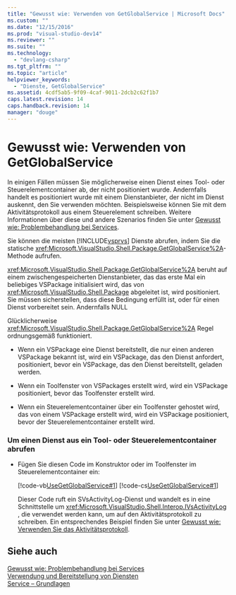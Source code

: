 ```yaml
---
title: "Gewusst wie: Verwenden von GetGlobalService | Microsoft Docs"
ms.custom: ""
ms.date: "12/15/2016"
ms.prod: "visual-studio-dev14"
ms.reviewer: ""
ms.suite: ""
ms.technology: 
  - "devlang-csharp"
ms.tgt_pltfrm: ""
ms.topic: "article"
helpviewer_keywords: 
  - "Dienste, GetGlobalService"
ms.assetid: 4cdf5ab5-9f09-4caf-9011-2dcb2c62f1b7
caps.latest.revision: 14
caps.handback.revision: 14
manager: "douge"
---
```

# Gewusst wie: Verwenden von GetGlobalService
In einigen Fällen müssen Sie möglicherweise einen Dienst eines Tool\- oder Steuerelementcontainer ab, der nicht positioniert wurde. Andernfalls handelt es positioniert wurde mit einem Dienstanbieter, der nicht im Dienst auskennt, den Sie verwenden möchten.  Beispielsweise können Sie mit dem Aktivitätsprotokoll aus einem Steuerelement schreiben.  Weitere Informationen über diese und andere Szenarios finden Sie unter [Gewusst wie: Problembehandlung bei Services](../extensibility/how-to-troubleshoot-services.md).  
  
 Sie können die meisten [!INCLUDE[vsprvs](../code-quality/includes/vsprvs_md.md)] Dienste abrufen, indem Sie die statische <xref:Microsoft.VisualStudio.Shell.Package.GetGlobalService%2A>\-Methode aufrufen.  
  
 <xref:Microsoft.VisualStudio.Shell.Package.GetGlobalService%2A> beruht auf einem zwischengespeicherten Dienstanbieter, das das erste Mal ein beliebiges VSPackage initialisiert wird, das von <xref:Microsoft.VisualStudio.Shell.Package> abgeleitet ist, wird positioniert.  Sie müssen sicherstellen, dass diese Bedingung erfüllt ist, oder für einen Dienst vorbereitet sein. Andernfalls NULL  
  
 Glücklicherweise <xref:Microsoft.VisualStudio.Shell.Package.GetGlobalService%2A> Regel ordnungsgemäß funktioniert.  
  
-   Wenn ein VSPackage eine Dienst bereitstellt, die nur einen anderen VSPackage bekannt ist, wird ein VSPackage, das den Dienst anfordert, positioniert, bevor ein VSPackage, das den Dienst bereitstellt, geladen werden.  
  
-   Wenn ein Toolfenster von VSPackages erstellt wird, wird ein VSPackage positioniert, bevor das Toolfenster erstellt wird.  
  
-   Wenn ein Steuerelementcontainer über ein Toolfenster gehostet wird, das von einem VSPackage erstellt wird, wird ein VSPackage positioniert, bevor der Steuerelementcontainer erstellt wird.  
  
### Um einen Dienst aus ein Tool\- oder Steuerelementcontainer abrufen  
  
-   Fügen Sie diesen Code im Konstruktor oder im Toolfenster im Steuerelementcontainer ein:  
  
     [!code-vb[UseGetGlobalService#1](../misc/codesnippet/VisualBasic/how-to-use-getglobalservice_1.vb)]
     [!code-cs[UseGetGlobalService#1](../misc/codesnippet/CSharp/how-to-use-getglobalservice_1.cs)]  
  
     Dieser Code ruft ein SVsActivityLog\-Dienst und wandelt es in eine Schnittstelle um <xref:Microsoft.VisualStudio.Shell.Interop.IVsActivityLog> , die verwendet werden kann, um auf den Aktivitätsprotokoll zu schreiben.  Ein entsprechendes Beispiel finden Sie unter [Gewusst wie: Verwenden Sie das Aktivitätsprotokoll](../extensibility/how-to-use-the-activity-log.md).  
  
## Siehe auch  
 [Gewusst wie: Problembehandlung bei Services](../extensibility/how-to-troubleshoot-services.md)   
 [Verwendung und Bereitstellung von Diensten](../extensibility/using-and-providing-services.md)   
 [Service – Grundlagen](../extensibility/internals/service-essentials.md)